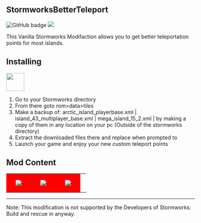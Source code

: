 ## StormworksBetterTeleport

<img src="https://img.shields.io/github/followers/DevItsMB?label=Followers&logo=GitHub&style=for-the-badge" alt="GitHub badge" /> <img src="https://img.shields.io/discord/627232712960507927?logo=discord&style=for-the-badge" /> 

This Vanilla Stormworks Modifaction allows you to get better teleportation points for most islands.


## Installing
[<img src="https://img.shields.io/github/downloads/DevItsMB/StormworksBetterTeleport/v1.0/total?style=plastic" height="48px" />](https://github.com/DevItsMB/StormworksBetterTeleport/releases/latest)

1. Go to your Stormworks directory
2. From there goto rom>data>tiles
3. Make a backup of: arctic_island_playerbase.xml | island_43_multiplayer_base.xml | mega_island_15_2.xml | by making a copy of them in any location on your pc (Outside of the stormworks directory)
4. Extract the downloaded files there and replace when prompted to
5. Launch your game and enjoy your new custom teleport points

## Mod Content
<table width="100%"> 
  <tr>
    <td style="width:50px; height:50px; background-color:red;text-align:center; vertical-align:middle">
    <img src="https://file.coffee/u/fqXRcWFJ1i.jpeg"  style="max-height:100%; max-width:100%"/>
    <td style="width:50px; height:40px; background-color:red;text-align:center; vertical-align:middle">
    <img src="https://file.coffee/u/sId6Y3UPmn.jpeg"  style="max-height:100%; max-width:100%"/>
    <td style="width:50px; height:40px; background-color:red;text-align:center; vertical-align:middle">
    <img src="https://file.coffee/u/uR6Hpvf_eq.jpeg"  style="max-height:100%; max-width:100%"/>
  <td  
  </tr>
</table>

---
Note: This modification is not supported by the Developers of Stormworks: Build and rescue in anyway.
